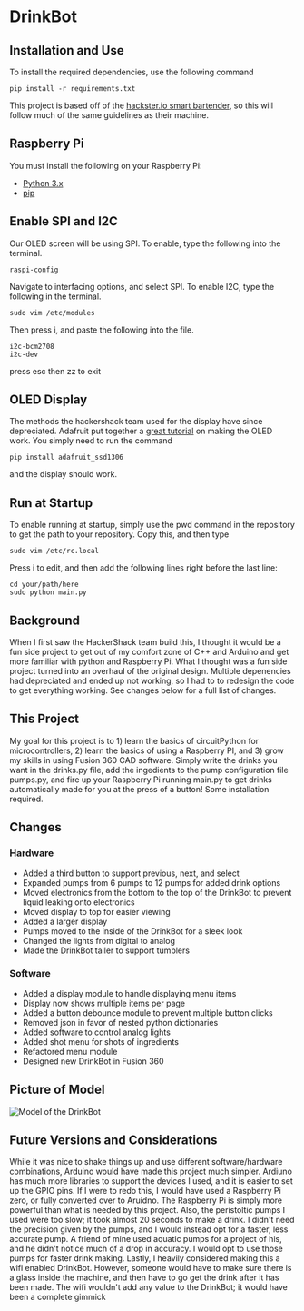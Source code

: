 # DrinkBot
## Installation and Use
To install the required dependencies, use the following command
```
pip install -r requirements.txt
```

This project is based off of the [hackster.io smart bartender](https://github.com/HackerShackOfficial/Smart-Bartender#readme), so this will follow much of the same guidelines as their machine.

## Raspberry Pi
You must install the following on your Raspberry Pi:
- [Python 3.x](https://www.python.org/downloads/)
- [pip](https://www.raspberrypi.org/documentation/linux/software/python.md)

## Enable SPI and I2C
Our OLED screen will be using SPI. To enable, type the following into the terminal.
```
raspi-config
```
Navigate to interfacing options, and select SPI.
To enable I2C, type the following in the terminal.
```
sudo vim /etc/modules
```
Then press i, and paste the following into the file.
```
i2c-bcm2708
i2c-dev
```
press esc then zz to exit

## OLED Display
The methods the hackershack team used for the display have since depreciated. Adafruit put together a [great tutorial](https://learn.adafruit.com/monochrome-oled-breakouts/overview) on making the OLED work. You simply need to run the command 
```
pip install adafruit_ssd1306
```
and the display should work.

## Run at Startup
To enable running at startup, simply use the pwd command in the repository to get the path to your repository. Copy this, and then type 
```
sudo vim /etc/rc.local
```
Press i to edit, and then add the following lines right before the last line:
```
cd your/path/here
sudo python main.py
```

## Background
When I first saw the HackerShack team build this, I thought it would be a fun side project to get out of my comfort zone of C++ and Arduino and get more familiar with python and Raspberry Pi. What I thought was a fun side project turned into an overhaul of the original design. Multiple depenencies had depreciated and ended up not working, so I had to to redesign the code to get everything working. See changes below for a full list of changes.
## This Project
My goal for this project is to 1) learn the basics of circuitPython for microcontrollers, 2) learn the basics of using a Raspberry PI, and 3) grow my skills in using Fusion 360 CAD software. Simply write the drinks you want in the drinks.py file, add the ingedients to the pump configuration file pumps.py, and fire up your Raspberry Pi running main.py to get drinks automatically made for you at the press of a button! Some installation required.
## Changes
### Hardware
- Added a third button to support previous, next, and select
- Expanded pumps from 6 pumps to 12 pumps for added drink options
- Moved electronics from the bottom to the top of the DrinkBot to prevent liquid leaking onto electronics
- Moved display to top for easier viewing
- Added a larger display
- Pumps moved to the inside of the DrinkBot for a sleek look
- Changed the lights from digital to analog
- Made the DrinkBot taller to support tumblers
### Software
- Added a display module to handle displaying menu items
- Display now shows multiple items per page
- Added a button debounce module to prevent multiple button clicks
- Removed json in favor of nested python dictionaries
- Added software to control analog lights
- Added shot menu for shots of ingredients
- Refactored menu module
- Designed new DrinkBot in Fusion 360
## Picture of Model
![Model of the DrinkBot](DrinkBot/DrinkBotModel.jpg)
## Future Versions and Considerations
While it was nice to shake things up and use different software/hardware combinations, Arduino would have made this project much simpler. Ardiuno has much more libraries to support the devices I used, and it is easier to set up the GPIO pins. If I were to redo this, I would have used a Raspberry Pi zero, or fully converted over to Aruidno. The Raspberry Pi is simply more powerful than what is needed by this project. Also, the peristoltic pumps I used were too slow; it took almost 20 seconds to make a drink. I didn't need the precision given by the pumps, and I would instead opt for a faster, less accurate pump. A friend of mine used aquatic pumps for a project of his, and he didn't notice much of a drop in accuracy. I would opt to use those pumps for faster drink making. Lastly, I heavily considered making this a wifi enabled DrinkBot. However, someone would have to make sure there is a glass inside the machine, and then have to go get the drink after it has been made. The wifi wouldn't add any value to the DrinkBot; it would have been a complete gimmick
